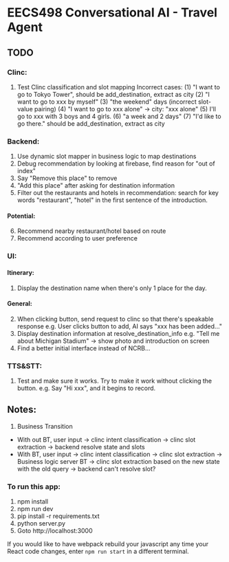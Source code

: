 # EECS498 Conversational AI - Travel Agent

## TODO
### Clinc:
1. Test Clinc classification and slot mapping
   Incorrect cases:
   (1) "I want to go to Tokyo Tower", should be add_destination, extract as city
   (2) "I want to go to xxx by myself"
   (3) "the weekend" days (incorrect slot-value pairing)
   (4) "I want to go to xxx alone" -> city: "xxx alone"
   (5) I'll go to xxx with 3 boys and 4 girls.
   (6) "a week and 2 days"
   (7) "I'd like to go there." should be add_destination, extract as city

### Backend:
1. Use dynamic slot mapper in business logic to map destinations
2. Debug recommendation by looking at firebase, find reason for "out of index"
3. Say "Remove this place" to remove
4. "Add this place" after asking for destination information
5. Filter out the restaurants and hotels in recommendation:
   search for key words "restaurant", "hotel" in the first sentence of the introduction.
#### Potential:
6. Recommend nearby restaurant/hotel based on route
7. Recommend according to user preference
### UI:
#### Itinerary:
1. Display the destination name when there's only 1 place for the day.
#### General:
2. When clicking button, send request to clinc so that there's speakable response
   e.g. User clicks button to add, AI says "xxx has been added..."
3. Display destination information at resolve_destination_info 
   e.g. "Tell me about Michigan Stadium" -> show photo and introduction on screen
4. Find a better initial interface instead of NCRB...
### TTS&STT:
1. Test and make sure it works. Try to make it work without clicking the button.
   e.g. Say "Hi xxx", and it begins to record.


## Notes:
1. Business Transition
- With out BT, user input -> clinc intent classification -> clinc slot extraction -> backend resolve state and slots
- With BT, user input -> clinc intent classification -> clinc slot extraction -> Business logic server BT -> clinc slot extraction based on the new state with the old query -> backend can't resolve slot?


### To run this app:
1. npm install
2. npm run dev
3. pip install -r requirements.txt
4. python server.py
5. Goto http://localhost:3000

If you would like to have webpack rebuild your javascript any time your React code changes, enter `npm run start` in a different terminal.
